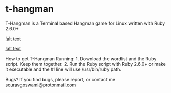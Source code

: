 # t-hangman

T-Hangman is a Terminal based Hangman game for Linux written with Ruby 2.6.0+

[!alt text](https://raw.githubusercontent.com/Souravgoswami/t-hangman/master/Screenshots/Screenshot%20from%202019-03-04%2020-00-43.png)


[!alt text](https://raw.githubusercontent.com/Souravgoswami/t-hangman/master/Screenshots/Screenshot%20from%202019-03-04%2020-01-21.png)

How to get T-Hangman Running:
    1. Download the wordlist and the Ruby script. Keep them together.
    2. Run the Ruby script with Ruby 2.6.0+ or make it executable and the #! line will use /usr/bin/ruby path.

Bugs?
    If you find bugs, please report, or contact me souravgoswami@protonmail.com
